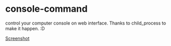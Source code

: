 # console-command
control your computer console on web interface. Thanks to child_process to make it happen. :D

[Screenshot](http://s1.postimg.org/is50vd3pr/Screenshot_from_2015_05_23_18_29_02.png)
